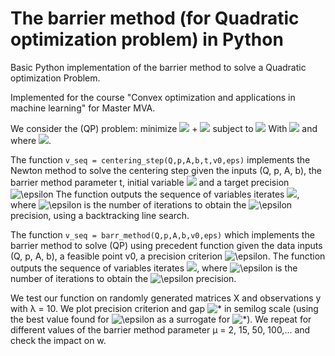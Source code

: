 # The barrier method (for Quadratic optimization problem) in Python
Basic Python implementation of the barrier method to solve a Quadratic optimization Problem.

Implemented for the course "Convex optimization and applications in machine learning" for Master MVA.

We consider the (QP) problem:
minimize <img src="https://render.githubusercontent.com/render/math?math=v^TQv+"> + <img src="https://render.githubusercontent.com/render/math?math=p^Tv">
subject to <img src="https://render.githubusercontent.com/render/math?math=Av \preceq b">
With <img src="https://render.githubusercontent.com/render/math?math=v \in R^n"> and where <img src="https://render.githubusercontent.com/render/math?math=Q \succeq 0">.


The function <code>v_seq = centering_step(Q,p,A,b,t,v0,eps)</code> implements
the Newton method to solve the centering step given the inputs (Q, p, A, b), the
barrier method parameter t, initial variable <img src="https://render.githubusercontent.com/render/math?math=v_0"> and a target precision ![\epsilon](https://render.githubusercontent.com/render/math?math=%5Cepsilon) The function outputs the sequence of variables iterates <img src="https://render.githubusercontent.com/render/math?math=(vi)_{i=1,...,n_\epsilon}">, where ![\epsilon](https://render.githubusercontent.com/render/math?math=n_%5Cepsilon) is the number of iterations to obtain the ![\epsilon](https://render.githubusercontent.com/render/math?math=%5Cepsilon) precision, using a backtracking line search.

The function <code>v_seq = barr_method(Q,p,A,b,v0,eps)</code> which implements the barrier method to solve (QP) using precedent function given the data inputs (Q, p, A, b), a feasible point v0, a precision criterion ![\epsilon](https://render.githubusercontent.com/render/math?math=%5Cepsilon). The function outputs the sequence of variables iterates <img src="https://render.githubusercontent.com/render/math?math=(vi)_{i=1,...,n_\epsilon}">, where ![\epsilon](https://render.githubusercontent.com/render/math?math=n_%5Cepsilon) is the number of iterations to obtain the ![\epsilon](https://render.githubusercontent.com/render/math?math=%5Cepsilon) precision.

We test our function on randomly generated matrices X and observations y with λ = 10.
We plot precision criterion and gap ![*](https://render.githubusercontent.com/render/math?math=f(v_t)-f^*) in semilog scale (using the best value found for ![\epsilon](https://render.githubusercontent.com/render/math?math=f) as a surrogate for ![*](https://render.githubusercontent.com/render/math?math=f^*)). We repeat for different values of the barrier method parameter µ = 2, 15, 50, 100,... and check the impact on w.
